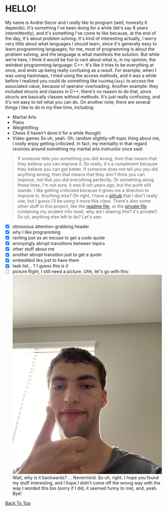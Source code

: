# HELLO!
My name is Andrei Secor and I *really* like to program (well, honestly it depends). It's something I've been doing for a while (let's say 8 years intermittently), and it's something I've come to like because, at the end of the day, it's about problem solving. It's kind of interesting actually, I worry very little about what languages I should learn, since it's generally easy to learn programming languages; for me, most of programming is about the problem solving, and the language is what manifests the solution. But while we're here, I think it would be fun to rant about what is, in my opinion, the weirdest programming language: C++. It's like it tries to be everything at once, and ends up being really confusing as a result. For example, when I was using hashmaps, I tried using the access methods, and it was a while before I realized you could do something like `hashMap[key]` to access the associated value, because of operator overloading. Another example: they included structs and classes in C++, there's no reason to do that, since structs are basically classes without methods. It's just really confusing, and it's not easy to tell what you can do. On another note, there are several things I like to do in my free time, including:
- Martial Arts
- Piano
- Weightlifting
- Chess (I haven't done it for a while though)
- Video games
So uh, yeah. Oh, random slightly-off-topic thing about me, I *really* enjoy getting criticized. In fact, my mentality in that regard revolves around something my martial arts instructor once said:
> If someone tells you something you did wrong, then that means that they believe you can improve it. So really, it's a compliment because they believe you can get better. If someone does not tell you you did anything wrong, then that means that they don't think you can improve, not that you did everything perfectly.
Or something along those lines, I'm not sure, it was 8-ish years ago, but the point still stands: I like getting criticized because it gives me a direction to improve in. Anything else? Oh right, I have a [github](https://github.com/andreijsecor) that I don't really use, but I guess I'll be using it more this class. There's also some other stuff in this project, like the [readme file](README.md), or the [private file](PRIVATE.txt) containing my student info (wait, why am I sharing this? it's private!). So uh, anything else left to do? Let's see:
- [x] obnoxious attention-grabbing header
- [x] why I like programming
- [x] ranting just as an excuse to get a code quote
- [x] annoyingly abrupt transitions between topics
- [x] other stuff about me
- [x] another abrupt transition just to get a quote
- [x] embedded liks just to have them
- [x] task list... ? I guess this is it
- [ ] picture
Right, I still need a picture. Uhh, let's go with this:
![](IMG-0492.jpg)
Wait, why is it backwards? ... Nevermind. So uh, right. I hope you found my stuff interesting, and I hope I didn't come off the wrong way with the way I worded this bio (sorry if I did, it seemed funny to me), and, yeah. Bye!

[Back To Top](index.md#hello)